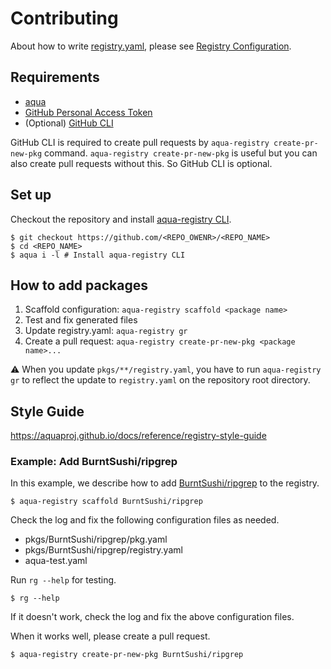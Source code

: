 # Contributing

About how to write [registry.yaml](registry.yaml), please see [Registry Configuration](https://aquaproj.github.io/docs/reference/registry-config).

## Requirements

- [aqua](https://aquaproj.github.io/docs/reference/install)
- [GitHub Personal Access Token](README.md)
- (Optional) [GitHub CLI](https://cli.github.com/)

GitHub CLI is required to create pull requests by `aqua-registry create-pr-new-pkg` command.
`aqua-registry create-pr-new-pkg` is useful but you can also create pull requests without this.
So GitHub CLI is optional.

## Set up

Checkout the repository and install [aqua-registry CLI](https://github.com/aquaproj/registry-tool).

```console
$ git checkout https://github.com/<REPO_OWENR>/<REPO_NAME>
$ cd <REPO_NAME>
$ aqua i -l # Install aqua-registry CLI
```

## How to add packages

1. Scaffold configuration: `aqua-registry scaffold <package name>`
1. Test and fix generated files
1. Update registry.yaml: `aqua-registry gr`
1. Create a pull request: `aqua-registry create-pr-new-pkg <package name>...`

:warning: When you update `pkgs/**/registry.yaml`, you have to run `aqua-registry gr` to reflect the update to `registry.yaml` on the repository root directory.

## Style Guide

https://aquaproj.github.io/docs/reference/registry-style-guide

### Example: Add BurntSushi/ripgrep

In this example, we describe how to add [BurntSushi/ripgrep](https://github.com/BurntSushi/ripgrep) to the registry.

```console
$ aqua-registry scaffold BurntSushi/ripgrep
```

Check the log and fix the following configuration files as needed.

- pkgs/BurntSushi/ripgrep/pkg.yaml
- pkgs/BurntSushi/ripgrep/registry.yaml
- aqua-test.yaml

Run `rg --help` for testing.

```console
$ rg --help
```

If it doesn't work, check the log and fix the above configuration files.

When it works well, please create a pull request.

```console
$ aqua-registry create-pr-new-pkg BurntSushi/ripgrep
```
